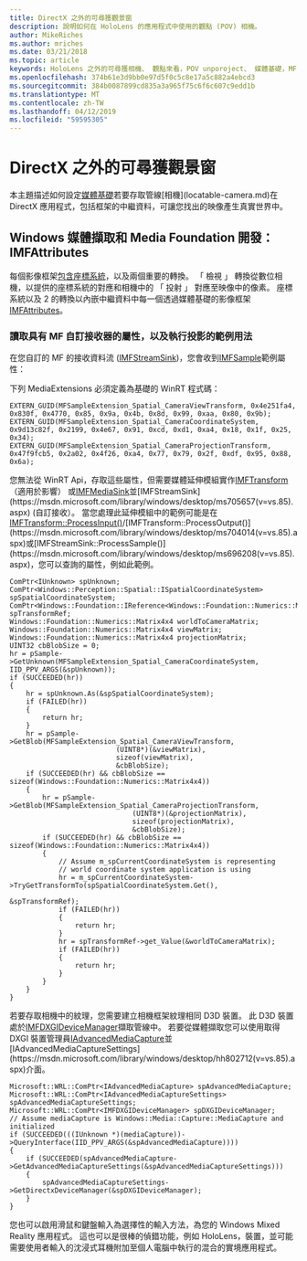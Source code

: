 ```yaml
---
title: DirectX 之外的可尋獲觀景窗
description: 說明如何在 HoloLens 的應用程式中使用的觀點 (POV) 相機。
author: MikeRiches
ms.author: mriches
ms.date: 03/21/2018
ms.topic: article
keywords: HoloLens 之外的可尋獲相機、 觀點來看，POV unporoject、 媒體基礎，MF，自訂接收、 逐步解說、 範例程式碼
ms.openlocfilehash: 374b61e3d9bb0e97d5f0c5c8e17a5c882a4ebcd3
ms.sourcegitcommit: 384b0087899cd835a3a965f75c6f6c607c9edd1b
ms.translationtype: MT
ms.contentlocale: zh-TW
ms.lasthandoff: 04/12/2019
ms.locfileid: "59595305"
---
```

# <a name="locatable-camera-in-directx"></a>DirectX 之外的可尋獲觀景窗

本主題描述如何設定[媒體基礎](https://msdn.microsoft.com/library/windows/desktop/ms694197(v=vs.85).aspx)若要存取管線[相機](locatable-camera.md)在 DirectX 應用程式，包括框架的中繼資料，可讓您找出的映像產生真實世界中。

## <a name="windows-media-capture-and-media-foundation-development-imfattributes"></a>Windows 媒體擷取和 Media Foundation 開發：IMFAttributes

每個影像框架[包含座標系統](locatable-camera.md#images-with-coordinate-systems)，以及兩個重要的轉換。 「 檢視 」 轉換從數位相機，以提供的座標系統的對應和相機中的 「 投射 」 對應至映像中的像素。 座標系統以及 2 的轉換以內嵌中繼資料中每一個透過媒體基礎的影像框架[IMFAttributes](https://msdn.microsoft.com/library/windows/desktop/ms704598(v=vs.85).aspx)。

### <a name="sample-usage-of-reading-attributes-with-mf-custom-sink-and-doing-projection"></a>讀取具有 MF 自訂接收器的屬性，以及執行投影的範例用法

在您自訂的 MF 的接收資料流 ([IMFStreamSink](https://msdn.microsoft.com/library/windows/desktop/ms705657(v=vs.85).aspx))，您會收到[IMFSample](https://msdn.microsoft.com/library/windows/desktop/ms702192(v=vs.85).aspx)範例屬性：

下列 MediaExtensions 必須定義為基礎的 WinRT 程式碼：

```
EXTERN_GUID(MFSampleExtension_Spatial_CameraViewTransform, 0x4e251fa4, 0x830f, 0x4770, 0x85, 0x9a, 0x4b, 0x8d, 0x99, 0xaa, 0x80, 0x9b);
EXTERN_GUID(MFSampleExtension_Spatial_CameraCoordinateSystem, 0x9d13c82f, 0x2199, 0x4e67, 0x91, 0xcd, 0xd1, 0xa4, 0x18, 0x1f, 0x25, 0x34);
EXTERN_GUID(MFSampleExtension_Spatial_CameraProjectionTransform, 0x47f9fcb5, 0x2a02, 0x4f26, 0xa4, 0x77, 0x79, 0x2f, 0xdf, 0x95, 0x88, 0x6a);
```

您無法從 WinRT Api，存取這些屬性，但需要媒體延伸模組實作[IMFTransform](https://msdn.microsoft.com/library/windows/desktop/ms696260(v=vs.85).aspx) （適用於影響） 或[IMFMediaSink](https://msdn.microsoft.com/library/windows/desktop/ms694262(v=vs.85).aspx)並[IMFStreamSink](https://msdn.microsoft.com/library/windows/desktop/ms705657(v=vs.85).aspx) (自訂接收）。 當您處理此延伸模組中的範例可能是在[IMFTransform::ProcessInput()](https://msdn.microsoft.com/library/windows/desktop/ms703131(v=vs.85).aspx)/[IMFTransform::ProcessOutput()](https://msdn.microsoft.com/library/windows/desktop/ms704014(v=vs.85).aspx)或[IMFStreamSink::ProcessSample()](https://msdn.microsoft.com/library/windows/desktop/ms696208(v=vs.85).aspx)，您可以查詢的屬性，例如此範例。

```
ComPtr<IUnknown> spUnknown;
ComPtr<Windows::Perception::Spatial::ISpatialCoordinateSystem> spSpatialCoordinateSystem;
ComPtr<Windows::Foundation::IReference<Windows::Foundation::Numerics::Matrix4x4>> spTransformRef;
Windows::Foundation::Numerics::Matrix4x4 worldToCameraMatrix;
Windows::Foundation::Numerics::Matrix4x4 viewMatrix;
Windows::Foundation::Numerics::Matrix4x4 projectionMatrix;
UINT32 cbBlobSize = 0;
hr = pSample->GetUnknown(MFSampleExtension_Spatial_CameraCoordinateSystem, IID_PPV_ARGS(&spUnknown));
if (SUCCEEDED(hr))
{
    hr = spUnknown.As(&spSpatialCoordinateSystem);
    if (FAILED(hr))
    {
        return hr;
    }
    hr = pSample->GetBlob(MFSampleExtension_Spatial_CameraViewTransform,
                          (UINT8*)(&viewMatrix),
                          sizeof(viewMatrix),
                          &cbBlobSize);
    if (SUCCEEDED(hr) && cbBlobSize == sizeof(Windows::Foundation::Numerics::Matrix4x4))
    {
        hr = pSample->GetBlob(MFSampleExtension_Spatial_CameraProjectionTransform,
                              (UINT8*)(&projectionMatrix),
                              sizeof(projectionMatrix),
                              &cbBlobSize);
        if (SUCCEEDED(hr) && cbBlobSize == sizeof(Windows::Foundation::Numerics::Matrix4x4))
        {
            // Assume m_spCurrentCoordinateSystem is representing
            // world coordinate system application is using
            hr = m_spCurrentCoordinateSystem->TryGetTransformTo(spSpatialCoordinateSystem.Get(),
                                                                &spTransformRef);
            if (FAILED(hr))
            {
                return hr;
            }
            hr = spTransformRef->get_Value(&worldToCameraMatrix);
            if (FAILED(hr))
            {
                return hr;
            }
        }
    }
}
```

若要存取相機中的紋理，您需要建立相機框架紋理相同 D3D 裝置。 此 D3D 裝置處於[IMFDXGIDeviceManager](https://msdn.microsoft.com/library/windows/desktop/hh447906(v=vs.85).aspx)擷取管線中。 若要從媒體擷取您可以使用取得 DXGI 裝置管理員[IAdvancedMediaCapture](https://msdn.microsoft.com/library/windows/desktop/hh802709(v=vs.85).aspx)並[IAdvancedMediaCaptureSettings](https://msdn.microsoft.com/library/windows/desktop/hh802712(v=vs.85).aspx)介面。

```
Microsoft::WRL::ComPtr<IAdvancedMediaCapture> spAdvancedMediaCapture;
Microsoft::WRL::ComPtr<IAdvancedMediaCaptureSettings> spAdvancedMediaCaptureSettings;
Microsoft::WRL::ComPtr<IMFDXGIDeviceManager> spDXGIDeviceManager;
// Assume mediaCapture is Windows::Media::Capture::MediaCapture and initialized
if (SUCCEEDED(((IUnknown *)(mediaCapture))->QueryInterface(IID_PPV_ARGS(&spAdvancedMediaCapture))))
{
    if (SUCCEEDED(spAdvancedMediaCapture->GetAdvancedMediaCaptureSettings(&spAdvancedMediaCaptureSettings)))
    {
        spAdvancedMediaCaptureSettings->GetDirectxDeviceManager(&spDXGIDeviceManager);
    }
}
```

您也可以啟用滑鼠和鍵盤輸入為選擇性的輸入方法，為您的 Windows Mixed Reality 應用程式。 這也可以是很棒的偵錯功能，例如 HoloLens，裝置，並可能需要使用者輸入的沈浸式耳機附加至個人電腦中執行的混合的實境應用程式。

